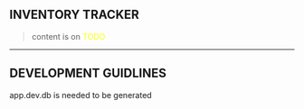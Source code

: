 ## INVENTORY TRACKER

> content is on <span style="color: yellow">TODO</span>

---

## DEVELOPMENT GUIDLINES

app.dev.db is needed to be generated
